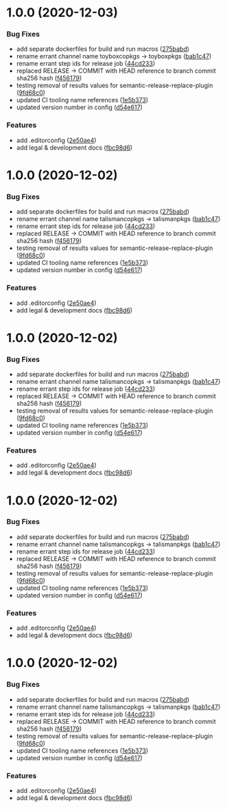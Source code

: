 # 1.0.0 (2020-12-03)


### Bug Fixes

* add separate dockerfiles for build and run macros ([275babd](https://github.com/toyboxco/mirror/commit/275babdfa1262965df70a767511ea36d168cd728))
* rename errant channel name toyboxcopkgs -> toyboxpkgs ([bab1c47](https://github.com/toyboxco/mirror/commit/bab1c47e7ccaafec7689948ed45717883cbac34a))
* rename errant step ids for release job ([44cd233](https://github.com/toyboxco/mirror/commit/44cd233705c3f9e56f44f4d84dd8736ee15d23ee))
* replaced RELEASE -> COMMIT with HEAD reference to branch commit sha256 hash ([f456179](https://github.com/toyboxco/mirror/commit/f456179b35bb7d9674cb6328026c189aee6ba6fc))
* testing removal of results values for semantic-release-replace-plugin ([9fd68c0](https://github.com/toyboxco/mirror/commit/9fd68c07c0123a755b13cb4fc56c77c34749207c))
* updated CI tooling name references ([1e5b373](https://github.com/toyboxco/mirror/commit/1e5b373dce29389c5e934e1f3d2de3600f503f04))
* updated version number in config ([d54e617](https://github.com/toyboxco/mirror/commit/d54e61721c1e8be19f02758bc865f9e6f683daab))


### Features

* add .editorconfig ([2e50ae4](https://github.com/toyboxco/mirror/commit/2e50ae4eb7b40852916690334bde62050bbc19eb))
* add legal & development docs ([fbc98d6](https://github.com/toyboxco/mirror/commit/fbc98d6fed12649a228c9d46ce0de7b1d2ef9a8a))

# 1.0.0 (2020-12-02)


### Bug Fixes

* add separate dockerfiles for build and run macros ([275babd](https://github.com/talismanco/mirror/commit/275babdfa1262965df70a767511ea36d168cd728))
* rename errant channel name talismancopkgs -> talismanpkgs ([bab1c47](https://github.com/talismanco/mirror/commit/bab1c47e7ccaafec7689948ed45717883cbac34a))
* rename errant step ids for release job ([44cd233](https://github.com/talismanco/mirror/commit/44cd233705c3f9e56f44f4d84dd8736ee15d23ee))
* replaced RELEASE -> COMMIT with HEAD reference to branch commit sha256 hash ([f456179](https://github.com/talismanco/mirror/commit/f456179b35bb7d9674cb6328026c189aee6ba6fc))
* testing removal of results values for semantic-release-replace-plugin ([9fd68c0](https://github.com/talismanco/mirror/commit/9fd68c07c0123a755b13cb4fc56c77c34749207c))
* updated CI tooling name references ([1e5b373](https://github.com/talismanco/mirror/commit/1e5b373dce29389c5e934e1f3d2de3600f503f04))
* updated version number in config ([d54e617](https://github.com/talismanco/mirror/commit/d54e61721c1e8be19f02758bc865f9e6f683daab))


### Features

* add .editorconfig ([2e50ae4](https://github.com/talismanco/mirror/commit/2e50ae4eb7b40852916690334bde62050bbc19eb))
* add legal & development docs ([fbc98d6](https://github.com/talismanco/mirror/commit/fbc98d6fed12649a228c9d46ce0de7b1d2ef9a8a))

# 1.0.0 (2020-12-02)


### Bug Fixes

* add separate dockerfiles for build and run macros ([275babd](https://github.com/talismanco/mirror/commit/275babdfa1262965df70a767511ea36d168cd728))
* rename errant channel name talismancopkgs -> talismanpkgs ([bab1c47](https://github.com/talismanco/mirror/commit/bab1c47e7ccaafec7689948ed45717883cbac34a))
* rename errant step ids for release job ([44cd233](https://github.com/talismanco/mirror/commit/44cd233705c3f9e56f44f4d84dd8736ee15d23ee))
* replaced RELEASE -> COMMIT with HEAD reference to branch commit sha256 hash ([f456179](https://github.com/talismanco/mirror/commit/f456179b35bb7d9674cb6328026c189aee6ba6fc))
* testing removal of results values for semantic-release-replace-plugin ([9fd68c0](https://github.com/talismanco/mirror/commit/9fd68c07c0123a755b13cb4fc56c77c34749207c))
* updated CI tooling name references ([1e5b373](https://github.com/talismanco/mirror/commit/1e5b373dce29389c5e934e1f3d2de3600f503f04))
* updated version number in config ([d54e617](https://github.com/talismanco/mirror/commit/d54e61721c1e8be19f02758bc865f9e6f683daab))


### Features

* add .editorconfig ([2e50ae4](https://github.com/talismanco/mirror/commit/2e50ae4eb7b40852916690334bde62050bbc19eb))
* add legal & development docs ([fbc98d6](https://github.com/talismanco/mirror/commit/fbc98d6fed12649a228c9d46ce0de7b1d2ef9a8a))

# 1.0.0 (2020-12-02)


### Bug Fixes

* add separate dockerfiles for build and run macros ([275babd](https://github.com/talismanco/mirror/commit/275babdfa1262965df70a767511ea36d168cd728))
* rename errant channel name talismancopkgs -> talismanpkgs ([bab1c47](https://github.com/talismanco/mirror/commit/bab1c47e7ccaafec7689948ed45717883cbac34a))
* rename errant step ids for release job ([44cd233](https://github.com/talismanco/mirror/commit/44cd233705c3f9e56f44f4d84dd8736ee15d23ee))
* replaced RELEASE -> COMMIT with HEAD reference to branch commit sha256 hash ([f456179](https://github.com/talismanco/mirror/commit/f456179b35bb7d9674cb6328026c189aee6ba6fc))
* testing removal of results values for semantic-release-replace-plugin ([9fd68c0](https://github.com/talismanco/mirror/commit/9fd68c07c0123a755b13cb4fc56c77c34749207c))
* updated CI tooling name references ([1e5b373](https://github.com/talismanco/mirror/commit/1e5b373dce29389c5e934e1f3d2de3600f503f04))
* updated version number in config ([d54e617](https://github.com/talismanco/mirror/commit/d54e61721c1e8be19f02758bc865f9e6f683daab))


### Features

* add .editorconfig ([2e50ae4](https://github.com/talismanco/mirror/commit/2e50ae4eb7b40852916690334bde62050bbc19eb))
* add legal & development docs ([fbc98d6](https://github.com/talismanco/mirror/commit/fbc98d6fed12649a228c9d46ce0de7b1d2ef9a8a))

# 1.0.0 (2020-12-02)


### Bug Fixes

* add separate dockerfiles for build and run macros ([275babd](https://github.com/talismanco/mirror/commit/275babdfa1262965df70a767511ea36d168cd728))
* rename errant channel name talismancopkgs -> talismanpkgs ([bab1c47](https://github.com/talismanco/mirror/commit/bab1c47e7ccaafec7689948ed45717883cbac34a))
* rename errant step ids for release job ([44cd233](https://github.com/talismanco/mirror/commit/44cd233705c3f9e56f44f4d84dd8736ee15d23ee))
* replaced RELEASE -> COMMIT with HEAD reference to branch commit sha256 hash ([f456179](https://github.com/talismanco/mirror/commit/f456179b35bb7d9674cb6328026c189aee6ba6fc))
* testing removal of results values for semantic-release-replace-plugin ([9fd68c0](https://github.com/talismanco/mirror/commit/9fd68c07c0123a755b13cb4fc56c77c34749207c))
* updated CI tooling name references ([1e5b373](https://github.com/talismanco/mirror/commit/1e5b373dce29389c5e934e1f3d2de3600f503f04))
* updated version number in config ([d54e617](https://github.com/talismanco/mirror/commit/d54e61721c1e8be19f02758bc865f9e6f683daab))


### Features

* add .editorconfig ([2e50ae4](https://github.com/talismanco/mirror/commit/2e50ae4eb7b40852916690334bde62050bbc19eb))
* add legal & development docs ([fbc98d6](https://github.com/talismanco/mirror/commit/fbc98d6fed12649a228c9d46ce0de7b1d2ef9a8a))
